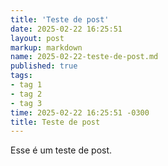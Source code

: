 ```yaml
---
title: 'Teste de post'
date: 2025-02-22 16:25:51
layout: post
markup: markdown
name: 2025-02-22-teste-de-post.md
published: true
tags: 
- tag 1
- tag 2
- tag 3
time: 2025-02-22 16:25:51 -0300
title: Teste de post
---
```

Esse é um teste de post.
